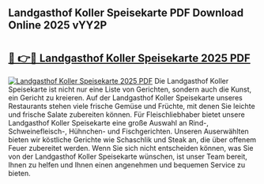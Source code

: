 ## Landgasthof Koller Speisekarte PDF Download Online 2025 vYY2P

# <h2><a href="http://gc6j91.nevu.top/?p=Landgasthof+Koller+Speisekarte">🔗 👉🔴 Landgasthof Koller Speisekarte 2025 PDF</a></h2>

[![Landgasthof Koller Speisekarte 2025 PDF](https://i.imgur.com/dBaPXMq.png)](http://gc6j91.nevu.top/?p=Landgasthof+Koller+Speisekarte)
Die Landgasthof Koller Speisekarte ist nicht nur eine Liste von Gerichten, sondern auch die Kunst, ein Gericht zu kreieren. Auf der Landgasthof Koller Speisekarte unseres Restaurants stehen viele frische Gemüse und Früchte, mit denen Sie leichte und frische Salate zubereiten können. Für Fleischliebhaber bietet unsere Landgasthof Koller Speisekarte eine große Auswahl an Rind-, Schweinefleisch-, Hühnchen- und Fischgerichten. Unseren Auserwählten bieten wir köstliche Gerichte wie Schaschlik und Steak an, die über offenem Feuer zubereitet werden. Wenn Sie sich nicht entscheiden können, was Sie von der Landgasthof Koller Speisekarte wünschen, ist unser Team bereit, Ihnen zu helfen und Ihnen einen angenehmen und bequemen Service zu bieten.
